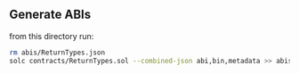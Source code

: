 ## Generate ABIs

from this directory run:

```bash
rm abis/ReturnTypes.json
solc contracts/ReturnTypes.sol --combined-json abi,bin,metadata >> abis/ReturnTypes.json
```
